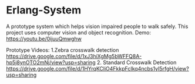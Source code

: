 # Erlang-System

A prototype system which helps vision impaired people to walk safely. This project uses computer vision and object recognition.
Demo: https://youtu.be/0ijuuQmwghw

Prototype Videos:
1.Zebra crosswalk detection https://drive.google.com/file/d/1xJ3hiXgMg5bWFFQ8A-hp5j8ynOTO2mNj/view?usp=sharing
2. Standard Crosswalk Detection https://drive.google.com/file/d/1HYrqKCliO4FkkpFcIkq4ncbs1yI5rfgH/view?usp=sharing
